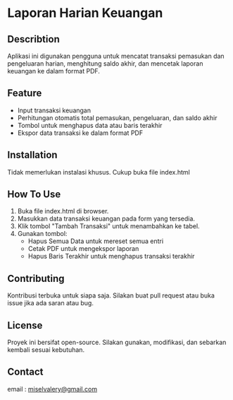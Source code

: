 # Laporan Harian Keuangan

## Describtion
Aplikasi ini digunakan pengguna untuk mencatat transaksi pemasukan dan pengeluaran harian, menghitung saldo akhir, dan mencetak laporan keuangan ke dalam format PDF.

## Feature
- Input transaksi keuangan
- Perhitungan otomatis total pemasukan, pengeluaran, dan saldo akhir
- Tombol untuk menghapus data atau baris terakhir
- Ekspor data transaksi ke dalam format PDF
  
## Installation
Tidak memerlukan instalasi khusus. Cukup buka file index.html

## How To Use
1. Buka file index.html di browser.
2. Masukkan data transaksi keuangan pada form yang tersedia.
3. Klik tombol "Tambah Transaksi" untuk menambahkan ke tabel.
4. Gunakan tombol:
   - Hapus Semua Data untuk mereset semua entri
   - Cetak PDF untuk mengekspor laporan
   - Hapus Baris Terakhir untuk menghapus transaksi terakhir

## Contributing
Kontribusi terbuka untuk siapa saja. Silakan buat pull request atau buka issue jika ada saran atau bug.

## License
Proyek ini bersifat open-source. Silakan gunakan, modifikasi, dan sebarkan kembali sesuai kebutuhan.

## Contact
email : miselvalery@gmail.com

